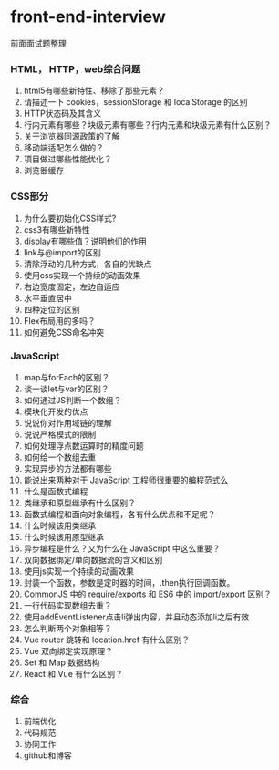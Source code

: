 # front-end-interview
前面面试题整理

### HTML， HTTP，web综合问题
1. html5有哪些新特性、移除了那些元素？
2. 请描述一下 cookies，sessionStorage 和 localStorage 的区别
3. HTTP状态码及其含义
4. 行内元素有哪些？块级元素有哪些？行内元素和块级元素有什么区别？
5. 关于浏览器同源政策的了解
6. 移动端适配怎么做的？
7. 项目做过哪些性能优化？
8. 浏览器缓存

### CSS部分
1. 为什么要初始化CSS样式?
2. css3有哪些新特性
3. display有哪些值？说明他们的作用
4. link与@import的区别
5. 清除浮动的几种方式，各自的优缺点
6. 使用css实现一个持续的动画效果
7. 右边宽度固定，左边自适应
8. 水平垂直居中
9. 四种定位的区别
10. Flex布局用的多吗？
11. 如何避免CSS命名冲突

### JavaScript
1. map与forEach的区别？
2. 谈一谈let与var的区别？
3. 如何通过JS判断一个数组？
4. 模块化开发的优点
5. 说说你对作用域链的理解
6. 说说严格模式的限制
7. 如何处理浮点数运算时的精度问题
8. 如何给一个数组去重
9. 实现异步的方法都有哪些
10. 能说出来两种对于 JavaScript 工程师很重要的编程范式么
11. 什么是函数式编程
12. 类继承和原型继承有什么区别？
13. 函数式编程和面向对象编程，各有什么优点和不足呢？
14. 什么时候该用类继承
15. 什么时候该用原型继承
16. 异步编程是什么？又为什么在 JavaScript 中这么重要？
17. 双向数据绑定/单向数据流的含义和区别
18. 使用js实现一个持续的动画效果
19. 封装一个函数，参数是定时器的时间，.then执行回调函数。
20. CommonJS 中的 require/exports 和 ES6 中的 import/export 区别？
21. 一行代码实现数组去重？
22. 使用addEventListener点击li弹出内容，并且动态添加li之后有效
23. 怎么判断两个对象相等？
24. Vue router 跳转和 location.href 有什么区别？
25. Vue 双向绑定实现原理？
26. Set 和 Map 数据结构
27. React 和 Vue 有什么区别？

### 综合
1. 前端优化
2. 代码规范
3. 协同工作
4. github和博客
